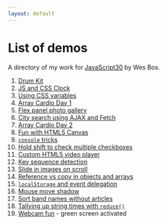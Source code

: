 ```yaml
---
layout: default
---
```


# List of demos

A directory of my work for [JavaScript30](https://javascript30.com/) by Wes Bos.

1. [Drum Kit](/js30/01-drum-kit/)
2. [JS and CSS Clock](/js30/02-js-css-clock/)
3. [Using CSS variables](/js30/03-css-variables/)
4. [Array Cardio Day 1](/js30/04-array-cardio-1/)
5. [Flex panel photo gallery](/js30/05-flex-panel-gallery/)
6. [City search using AJAX and Fetch](/js30/06-type-ahead/)
7. [Array Cardio Day 2](/js30/07-array-cardio-2/)
8. [Fun with HTML5 Canvas](/js30/08-html5-canvas/)
9. [`console` tricks](/js30/09-console-tricks/)
10. [Hold shift to check multiple checkboxes](/js30/10-hold-shift-and-check/)
11. [Custom HTML5 video player](/js30/11-html5-video-player/)
12. [Key sequence detection](/js30/12-key-sequence-detection/)
13. [Slide in images on scroll](/js30/13-slide-in-on-scroll/)
14. [Reference vs copy in objects and arrays](/js30/14-reference-vs-copy/)
15. [`localStorage` and event delegation](/js30/15-localstorage/)
16. [Mouse move shadow](/js30/16-mouse-move-shadow/)
17. [Sort band names without articles](/js30/17-sort-without-articles/)
18. [Tallying up string times with `reduce()`](/js30/18-adding-with-reduce/)
19. [Webcam fun](/js30/19-webcam-fun/) - green screen activated
